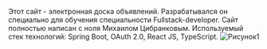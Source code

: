 Этот сайт - электронная доска объявлений. 
Разрабатывался он специально для обучения специальности Fullstack-developer. Сайт полностью написан с ноля Михаилом Цибранковым. 
Используемый стек технологий: Spring Boot, OAuth 2.0, React JS, TypeScript.
![Рисунок1](https://user-images.githubusercontent.com/91431939/168754883-5d9ad259-157c-4d75-82ac-5c70c1162aa5.png)
